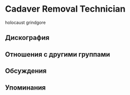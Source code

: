 # Cadaver Removal Technician

holocaust grindgore

## Дискография


## Отношения с другими группами


## Обсуждения


## Упоминания

